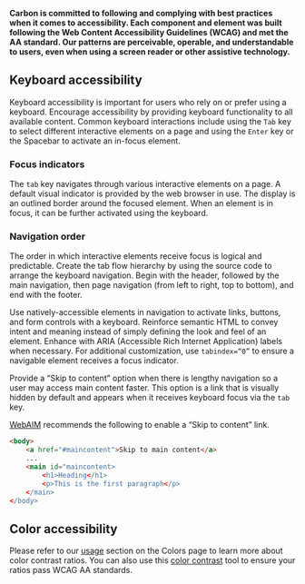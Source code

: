 **Carbon is committed to following and complying with best practices when it comes to accessibility. Each component and element was built following the Web Content Accessibility Guidelines (WCAG) and met the AA standard. Our patterns are perceivable, operable, and understandable to users, even when using a screen reader or other assistive technology.**

## Keyboard accessibility

Keyboard accessibility is important for users who rely on or prefer using a keyboard. Encourage accessibility by providing keyboard functionality to all available content. Common keyboard interactions include using the `Tab` key to select different interactive elements on a page and using the `Enter` key or the Spacebar to activate an in-focus element.

### Focus indicators

The `tab` key navigates through various interactive elements on a page. A default visual indicator is provided by the web browser in use. The display is an outlined border around the focused element. When an element is in focus, it can be further activated using the keyboard.

### Navigation order

The order in which interactive elements receive focus is logical and predictable. Create the tab flow hierarchy by using the source code to arrange the keyboard navigation. Begin with the header, followed by the main navigation, then page navigation (from left to right, top to bottom), and end with the footer.

Use natively-accessible elements in navigation to activate links, buttons, and form controls with a keyboard. Reinforce semantic HTML to convey intent and meaning instead of simply defining the look and feel of an element. Enhance with ARIA (Accessible Rich Internet Application) labels when necessary. For additional customization, use `tabindex=“0”` to ensure a navigable element receives a focus indicator.

Provide a “Skip to content” option when there is lengthy navigation so a user may access main content faster. This option is a link that is visually hidden by default and appears when it receives keyboard focus via the `tab` key.

<a href="http://webaim.org/techniques/skipnav/" target=blank>WebAIM</a> recommends the following to enable a “Skip to content” link.

```html
<body>
    <a href="#maincontent">Skip to main content</a>
    ...
    <main id="maincontent>
        <h1>Heading</h1>
        <p>This is the first paragraph</p>
    </main>
</body>
```

## Color accessibility

Please refer to our [usage](/style/colors/usage) section on the Colors page to learn more about color contrast ratios. You can also use this [color contrast](https://marijohannessen.github.io/color-contrast-checker/) tool to ensure your ratios pass WCAG AA standards.

